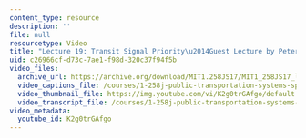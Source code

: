 ```yaml
---
content_type: resource
description: ''
file: null
resourcetype: Video
title: "Lecture 19: Transit Signal Priority\u2014Guest Lecture by Peter G. Furth"
uid: c26966cf-d73c-7ae1-f98d-320c37f94f5b
video_files:
  archive_url: https://archive.org/download/MIT1.258JS17/MIT1_258JS17_lec19_300k.mp4
  video_captions_file: /courses/1-258j-public-transportation-systems-spring-2017/846b21ca8359545c818d060b67e7baf6_K2g0trGAfgo.vtt
  video_thumbnail_file: https://img.youtube.com/vi/K2g0trGAfgo/default.jpg
  video_transcript_file: /courses/1-258j-public-transportation-systems-spring-2017/873927329630cd2f6010a759a3f1e8e0_K2g0trGAfgo.pdf
video_metadata:
  youtube_id: K2g0trGAfgo
---
```

